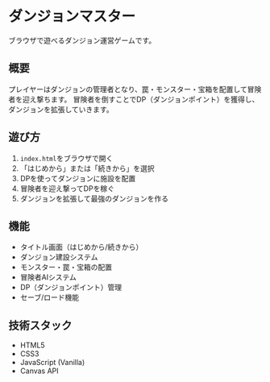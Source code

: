 # ダンジョンマスター

ブラウザで遊べるダンジョン運営ゲームです。

## 概要

プレイヤーはダンジョンの管理者となり、罠・モンスター・宝箱を配置して冒険者を迎え撃ちます。
冒険者を倒すことでDP（ダンジョンポイント）を獲得し、ダンジョンを拡張していきます。

## 遊び方

1. `index.html`をブラウザで開く
2. 「はじめから」または「続きから」を選択
3. DPを使ってダンジョンに施設を配置
4. 冒険者を迎え撃ってDPを稼ぐ
5. ダンジョンを拡張して最強のダンジョンを作る

## 機能

- タイトル画面（はじめから/続きから）
- ダンジョン建設システム
- モンスター・罠・宝箱の配置
- 冒険者AIシステム
- DP（ダンジョンポイント）管理
- セーブ/ロード機能

## 技術スタック

- HTML5
- CSS3
- JavaScript (Vanilla)
- Canvas API